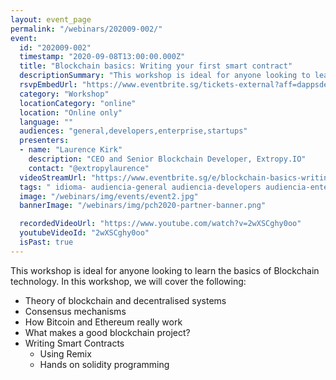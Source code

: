 ```yaml
---
layout: event_page
permalink: "/webinars/202009-002/"
event:
  id: "202009-002"
  timestamp: "2020-09-08T13:00:00.000Z"
  title: "Blockchain basics: Writing your first smart contract"
  descriptionSummary: "This workshop is ideal for anyone looking to learn the basics of Blockchain technology. In this workshop, we will cover the following - The…"
  rsvpEmbedUrl: "https://www.eventbrite.sg/tickets-external?aff=dappsdev&eid=118590367983"
  category: "Workshop"
  locationCategory: "online"
  location: "Online only"
  language: ""
  audiences: "general,developers,enterprise,startups"
  presenters:
  - name: "Laurence Kirk"
    description: "CEO and Senior Blockchain Developer, Extropy.IO"
    contact: "@extropylaurence"
  videoStreamUrl: "https://www.eventbrite.sg/e/blockchain-basics-writing-your-first-smart-contract-no-experience-needed-tickets-118590367983"
  tags: " idioma- audiencia-general audiencia-developers audiencia-enterprise audiencia-startups recent"
  image: "/webinars/img/events/event2.jpg"
  bannerImage: "/webinars/img/pch2020-partner-banner.png"

  recordedVideoUrl: "https://www.youtube.com/watch?v=2wXSCghy0oo"
  youtubeVideoId: "2wXSCghy0oo"
  isPast: true
---
```



This workshop is ideal for anyone looking to learn the basics of Blockchain technology. In this workshop, we will cover the following:

- Theory of blockchain and decentralised systems
- Consensus mechanisms
- How Bitcoin and Ethereum really work
- What makes a good blockchain project?
- Writing Smart Contracts
  - Using Remix
  - Hands on solidity programming

